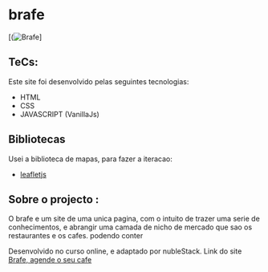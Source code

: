 # brafe
[(![Brafe](https://user-images.githubusercontent.com/72309855/127002486-789334ec-e44a-4d3d-8147-988166a00faf.png)]



## TeCs:
Este site foi desenvolvido pelas seguintes tecnologias:
 - HTML
 - CSS
 - JAVASCRIPT (VanillaJs)

## Bibliotecas
Usei a biblioteca de mapas, para fazer a iteracao:
- <a href="https://leafletjs.com/">leafletjs</a> 

## Sobre o projecto :
O brafe e um site de uma unica pagina, com o intuito de trazer uma serie de conhecimentos, e abrangir uma camada 
de nicho de mercado que sao os restaurantes e os cafes. podendo conter 

Desenvolvido no curso online, e adaptado por nubleStack.
Link do site <a href="https://antonio-sitoe.github.io/brafe/">Brafe, agende o seu cafe</a> 
